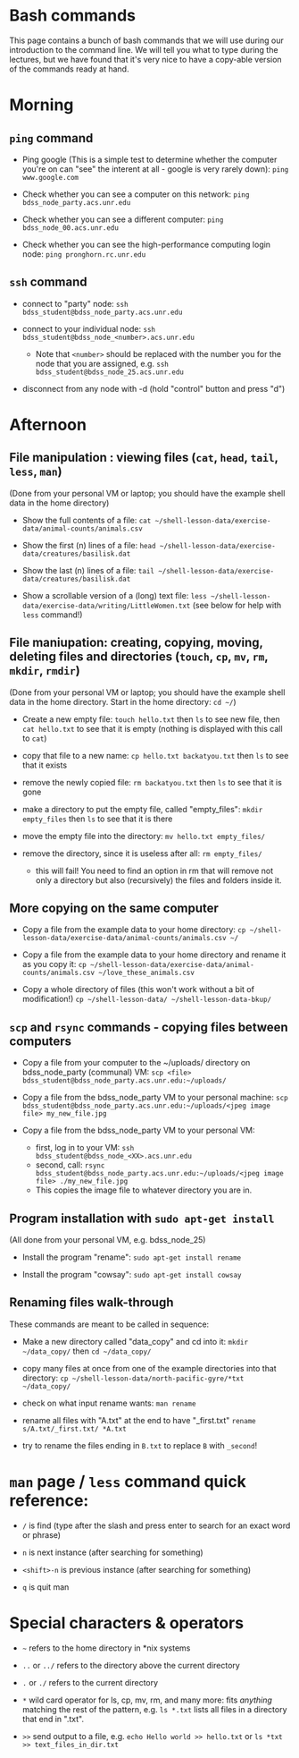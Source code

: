 # Bash commands
This page contains a bunch of bash commands that we will use during our introduction to the command line. We will tell you what to type during the lectures, but we have found that it's very nice to have a copy-able version of the commands ready at hand. 

# Morning
## `ping` command
* Ping google (This is a simple test to determine whether the computer you're on can "see" the interent at all - google is very rarely down): 
`ping www.google.com`

* Check whether you can see a computer on this network:
`ping bdss_node_party.acs.unr.edu`

* Check whether you can see a different computer:
`ping bdss_node_00.acs.unr.edu`

* Check whether you can see the high-performance computing login node:
`ping pronghorn.rc.unr.edu`

## `ssh` command

* connect to "party" node: 
`ssh bdss_student@bdss_node_party.acs.unr.edu`

* connect to your individual node:
`ssh bdss_student@bdss_node_<number>.acs.unr.edu`
    * Note that `<number>` should be replaced with the number you for the node that you are assigned, e.g. `ssh bdss_student@bdss_node_25.acs.unr.edu` 

* disconnect from any node with <ctrl>-d (hold "control" button and press "d")

# Afternoon
## File manipulation : viewing files (`cat`, `head`, `tail`, `less`, `man`)
(Done from your personal VM or laptop; you should have the example shell data in the home directory)
* Show the full contents of a file: 
`cat ~/shell-lesson-data/exercise-data/animal-counts/animals.csv`

* Show the first (n) lines of a file:
`head ~/shell-lesson-data/exercise-data/creatures/basilisk.dat`

* Show the last (n) lines of a file: 
`tail ~/shell-lesson-data/exercise-data/creatures/basilisk.dat`

* Show a scrollable version of a (long) text file:
`less ~/shell-lesson-data/exercise-data/writing/LittleWomen.txt` (see below for help with `less` command!)

## File maniupation: creating, copying, moving, deleting files and directories (`touch`, `cp`, `mv`, `rm`, `mkdir`, `rmdir`)
(Done from your personal VM or laptop; you should have the example shell data in the home directory. Start in the home directory: `cd ~/`)

* Create a new empty file: 
`touch hello.txt` then `ls` to see new file, then `cat hello.txt` to see that it is empty (nothing is displayed with this call to `cat`)

* copy that file to a new name: 
`cp hello.txt backatyou.txt` then `ls` to see that it exists

* remove the newly copied file: 
`rm backatyou.txt` then `ls` to see that it is gone

* make a directory to put the empty file, called "empty_files":
`mkdir empty_files` then `ls` to see that it is there

* move the empty file into the directory:
`mv hello.txt empty_files/`

* remove the directory, since it is useless after all:
`rm empty_files/`
    * this will fail! You need to find an option in rm that will remove not only a directory but also (recursively) the files and folders inside it. 


## More copying on the same computer
* Copy a file from the example data to your home directory: `cp ~/shell-lesson-data/exercise-data/animal-counts/animals.csv ~/`

* Copy a file from the example data to your home directory and rename it as you copy it: `cp ~/shell-lesson-data/exercise-data/animal-counts/animals.csv ~/love_these_animals.csv`

* Copy a whole directory of files (this won't work without a bit of modification!)
`cp ~/shell-lesson-data/ ~/shell-lesson-data-bkup/`

## `scp` and `rsync` commands - copying files between computers
* Copy a file from your computer to the ~/uploads/ directory on bdss_node_party (communal) VM: 
`scp <file> bdss_student@bdss_node_party.acs.unr.edu:~/uploads/`

* Copy a file from the bdss_node_party VM to your personal machine: 
`scp bdss_student@bdss_node_party.acs.unr.edu:~/uploads/<jpeg image file> my_new_file.jpg`

* Copy a file from the bdss_node_party VM to your personal VM:
    * first, log in to your VM: `ssh bdss_student@bdss_node_<XX>.acs.unr.edu`
    * second, call: `rsync bdss_student@bdss_node_party.acs.unr.edu:~/uploads/<jpeg image file> ./my_new_file.jpg`
    * This copies the image file to whatever directory you are in. 

## Program installation with `sudo apt-get install`
(All done from your personal VM, e.g. bdss_node_25)
* Install the program "rename": 
`sudo apt-get install rename`

* Install the program "cowsay": 
`sudo apt-get install cowsay`

## Renaming files walk-through
These commands are meant to be called in sequence:

* Make a new directory called "data_copy" and cd into it: 
`mkdir ~/data_copy/`  then  `cd ~/data_copy/`

* copy many files at once from one of the example directories into that directory: 
`cp ~/shell-lesson-data/north-pacific-gyre/*txt ~/data_copy/`

* check on what input rename wants: 
`man rename`

* rename all files with "A.txt" at the end to have "_first.txt"
`rename s/A.txt/_first.txt/ *A.txt`

* try to rename the files ending in `B.txt` to replace `B` with `_second`!
# `man` page / `less` command quick reference:

* `/` is find (type after the slash and press enter to search for an exact word or phrase)

* `n` is next instance (after searching for something)

* `<shift>-n` is previous instance (after searching for something)

* `q` is quit man 

# Special characters & operators
* `~` refers to the home directory in *nix systems

* `..` or `../` refers to the directory above the current directory

* `.` or `./` refers to the current directory

* `*` wild card operator for ls, cp, mv, rm, and many more: fits *anything* matching the rest of the pattern, e.g. `ls *.txt` lists all files in a directory that end in ".txt". 

* `>>` send output to a file, e.g. `echo Hello world >> hello.txt` or `ls *txt >> text_files_in_dir.txt`
